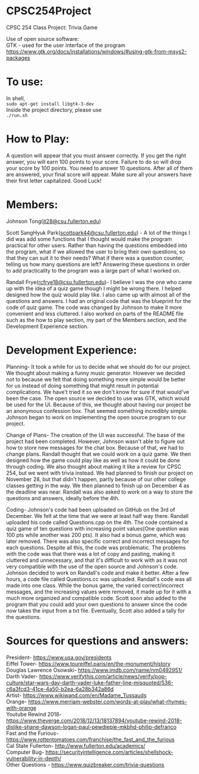 # CPSC254Project
CPSC 254 Class Project: Trivia Game

Use of open source software: <br/>
GTK - used for the user interface of the program <br/>
https://www.gtk.org/docs/installations/windows/#using-gtk-from-msys2-packages

# To use:
In shell, <br/>
```sudo apt-get install libgtk-3-dev```<br/>
Inside the project directory, please use <br/>
```./run.sh```

# How to Play:
A question will appear that you must answer correctly. If you get the right answer, you will earn 100 points to your score. Failure to do so will drop your score by 100 points. 
You need to answer 10 questions. After all of them are answered, your final score will appear. Make sure all your answers have their first letter capitalized.
Good Luck!

# Members:
Johnson Tong(jt28@csu.fullerton.edu) <br/>

Scott SangHyuk Park(scottpark44@csu.fullerton.edu) - A lot of the things I did was add some functions that I thought would make the program practical for other users. Rather than having the questions embedded into the program, what if we allowed the user to bring their own questions, so that they can suit it to their needs? What if there was a question counter, telling us how many questions are left? Answering these questions in order to add practicality to the program was a large part of what I worked on.<br/>

Randall Frye(rcfrye18@csu.fullerton.edu)- I believe I was the one who came up with the idea of a quiz game though I might be wrong there. I helped designed how the quiz would play like. I also came up with almost all of the questions and answers. I had an original code that was the blueprint for the code of quiz game. The code was changed by Johnson to make it more convenient and less cluttered. I also worked on parts of the README file such as the how to play section, my part of the Members section, and the Development Experience section. <br/>


# Development Experience:
Planning- It took a while for us to decide what we should do for our project. We thought about making a funny music generator. However we decided not to because we felt that doing something more simple would be better for us instead of doing something that might result in potential complications. We have't tried it so we don't know for sure if that would've been the case. The open source we decided to use was GTK, which would be used for the UI. Because of this, we thought about having our project be an anonymous confession box. That seemed something incredibly simple. Johnson began to work on implementing the open source program to our project. <br/>

Change of Plans- 
The creation of the UI was successful. The base of the project had been completed. However, Johnson wasn't able to figure out how to store new messages for the chat box. Because of that, we had to change plans. Randall thought that we could work on a quiz game. We then designed how the game could play like as well as how it could be done through coding. We also thought about making it like a review for CPSC 254, but we went with trivia instead. We had planned to finish our project on November 28, but that didn't happen, partly because of our other college classes getting in the way. We then planned to finish up on December 4 as the deadline was near. Randall was also asked to work on a way to store the questions and answers, ideally before the 4th. <br/>

Coding-
Johnson's code had been uploaded on GitHub on the 3rd of December. We felt at the time that we were at least half way there. Randall uploaded his code called Questions.cpp on the 4th. The code contained a quiz game of ten questions with increasing point values(One question was 100 pts while another was 200 pts). It also had a bonus game, which was later removed. There was also specific correct and incorrect messages for each questions. Despite all this, the code was problematic. The problems with the code was that there was a lot of copy and pasting, making it cluttered and unnecessary, and that it's difficult to work with as it was not very compatible with the use of the open source and Johnson's code. Johnson decided to work on Randall's code and make it better. After a few hours, a code file called Questions.cc was uploaded. Randall's code was all made into one class. While the bonus game, the varied correct/incorrect messages, and the increasing values were removed, it made up for it with a much more organized and compatible code. Scott soon also added to the program that you could add your own questions to answer since the code now takes the input from a txt file. Eventually, Scott also added a tally for the questions. <br/>


# Sources for questions and answers:
President- https://www.usa.gov/presidents <br/>
Eiffel Tower- https://www.toureiffel.paris/en/the-monument/history <br/>
Douglas Lawrence Osowski- https://www.imdb.com/name/nm0492951/ <br/>
Darth Vader- https://www.verifythis.com/article/news/verify/pop-culture/star-wars-day-darth-vader-luke-father-line-misquoted/536-c6a3fcd3-41ce-4a50-b2ea-6a28b342a86d <br/>
Artist- https://www.wikiwand.com/en/Madame_Tussauds <br/>
Orange- https://www.merriam-webster.com/words-at-play/what-rhymes-with-orange <br/>
Youtube Rewind 2018- https://www.theverge.com/2018/12/13/18137894/youtube-rewind-2018-dislike-shane-dawson-logan-paul-pewdiepie-mkbhd-philip-defranco <br/>
Fast and the Furious- https://www.rottentomatoes.com/franchise/the_fast_and_the_furious <br/>
Cal State Fullerton- http://www.fullerton.edu/academics/ <br/>
Computer Bug- https://securityintelligence.com/articles/shellshock-vulnerability-in-depth/ <br/>
Other Questions - https://www.quizbreaker.com/trivia-questions <br/>








